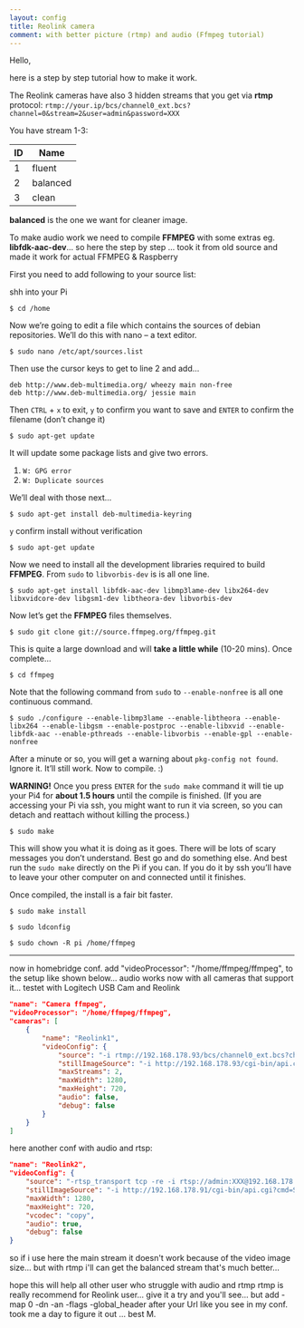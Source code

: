 ```yaml
---
layout: config
title: Reolink camera
comment: with better picture (rtmp) and audio (Ffmpeg tutorial)
---
```

Hello,

here is a step by step tutorial how to make it work.

The Reolink cameras have also 3 hidden streams that you get via **rtmp** protocol:
`rtmp://your.ip/bcs/channel0_ext.bcs?channel=0&stream=2&user=admin&password=XXX`

You have stream 1-3:

| ID | Name     |
| ---|----------|
| 1  | fluent   |
| 2  | balanced |
| 3  | clean    | 

**balanced** is the one we want for cleaner image.


To make audio work we need to compile **FFMPEG** with some extras eg. **libfdk-aac-dev**...
so here the step by step ... took it from old source and made it work for actual FFMPEG & Raspberry


First you need to add following to your source list:

shh into your Pi

```console
$ cd /home
```

Now we’re going to edit a file which contains the sources of debian repositories. We’ll do this with nano – a text editor.

```console
$ sudo nano /etc/apt/sources.list
```

Then use the cursor keys to get to line 2 and add…

```
deb http://www.deb-multimedia.org/ wheezy main non-free
deb http://www.deb-multimedia.org/ jessie main
```

Then
`CTRL` + `x` to exit,
`y` to confirm you want to save and
`ENTER` to confirm the filename (don’t change it)

```console
$ sudo apt-get update
```

It will update some package lists and give two errors.
1. `W: GPG error`
2. `W: Duplicate sources`

We’ll deal with those next…

```console
$ sudo apt-get install deb-multimedia-keyring
```

`y` confirm install without verification

```console
$ sudo apt-get update
```

Now we need to install all the development libraries required to build **FFMPEG**. From `sudo` to `libvorbis-dev` is is all one line.

```console
$ sudo apt-get install libfdk-aac-dev libmp3lame-dev libx264-dev libxvidcore-dev libgsm1-dev libtheora-dev libvorbis-dev
```

Now let’s get the **FFMPEG** files themselves.

```console
$ sudo git clone git://source.ffmpeg.org/ffmpeg.git
```

This is quite a large download and will **take a little while** (10-20 mins). Once complete…

```console
$ cd ffmpeg
```

Note that the following command from `sudo` to `--enable-nonfree` is all one continuous command.

```console
$ sudo ./configure --enable-libmp3lame --enable-libtheora --enable-libx264 --enable-libgsm --enable-postproc --enable-libxvid --enable-libfdk-aac --enable-pthreads --enable-libvorbis --enable-gpl --enable-nonfree
```

After a minute or so, you will get a warning about `pkg-config not found`. Ignore it. It’ll still work. Now to compile. :)

**WARNING!** Once you press `ENTER` for the `sudo make` command it will tie up your Pi4 for **about 1.5 hours** until the compile is finished. (If you are accessing your Pi via ssh, you might want to run it via screen, so you can detach and reattach without killing the process.)

```console
$ sudo make
```

This will show you what it is doing as it goes. There will be lots of scary messages you don’t understand. Best go and do something else. And best run the `sudo make` directly on the Pi if you can. If you do it by ssh you’ll have to leave your other computer on and connected until it finishes.

Once compiled, the install is a fair bit faster.

```console
$ sudo make install
```

```console
$ sudo ldconfig
```

```console
$ sudo chown -R pi /home/ffmpeg
```

------------------------------
now in homebridge conf.
add  "videoProcessor": "/home/ffmpeg/ffmpeg",
to the setup like shown below...
audio works now with all cameras that support it...
testet with Logitech USB Cam and Reolink

```json
"name": "Camera ffmpeg",
"videoProcessor": "/home/ffmpeg/ffmpeg",
"cameras": [
    {
        "name": "Reolink1",
        "videoConfig": {
            "source": "-i rtmp://192.168.178.93/bcs/channel0_ext.bcs?channel=0&stream=2&user=admin&password=XXX -map 0 -an -dn -flags -global_header",
            "stillImageSource": "-i http://192.168.178.93/cgi-bin/api.cgi?cmd=Snap&channel=0&rs=wuuPhkmUCeI9WG7C&user=admin&password=XXX",
            "maxStreams": 2,
            "maxWidth": 1280,
            "maxHeight": 720,
            "audio": false,
            "debug": false
        }
    }
]
```

here another conf with audio and rtsp:

```json
"name": "Reolink2",
"videoConfig": {
    "source": "-rtsp_transport tcp -re -i rtsp://admin:XXX@192.168.178.91:554/h264Preview_01_sub",
    "stillImageSource": "-i http://192.168.178.91/cgi-bin/api.cgi?cmd=Snap&channel=0&rs=wuuPhkmUCeI9WG7C&user=admin&password=XXX",
    "maxWidth": 1280,
    "maxHeight": 720,
    "vcodec": "copy",
    "audio": true,
    "debug": false
}
```

so if i use here the main stream it doesn't work because of the video image size...
but with rtmp i'll can get the balanced stream that's much better...

hope this will help all other user who struggle with audio and rtmp
rtmp is really recommend for Reolink user... give it a try and you'll see...
but add  -map 0 -dn -an -flags -global_header  after your Url like you see in my conf. 
took me a day to figure it out ... 
best
M.
